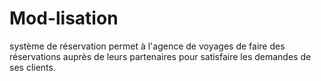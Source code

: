 # Mod-lisation
système de réservation permet à l'agence de voyages de faire des réservations auprès de leurs partenaires pour satisfaire les demandes de ses clients.
